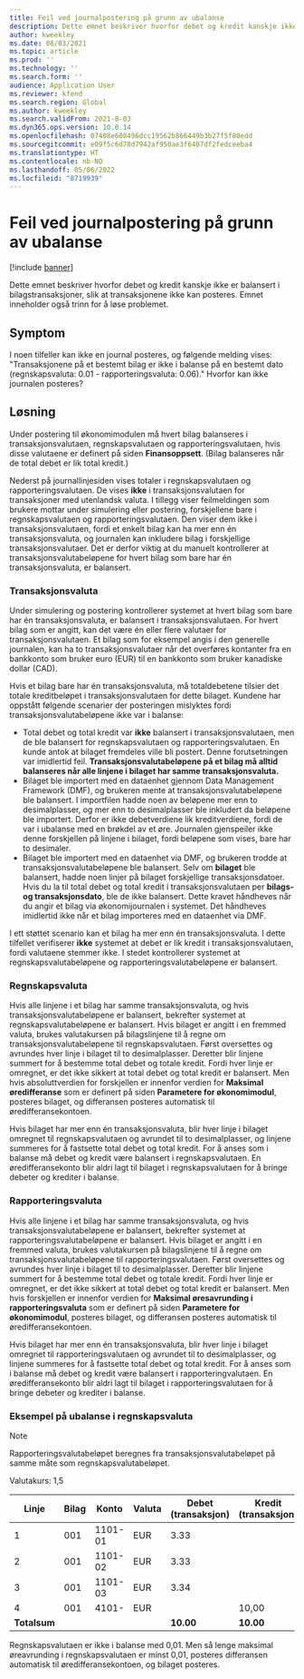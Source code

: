 ```yaml
---
title: Feil ved journalpostering på grunn av ubalanse
description: Dette emnet beskriver hvorfor debet og kredit kanskje ikke er balansert i bilagstransaksjoner, slik at transaksjonene ikke kan posteres. Emnet inneholder også trinn for å løse problemet.
author: kweekley
ms.date: 08/03/2021
ms.topic: article
ms.prod: ''
ms.technology: ''
ms.search.form: ''
audience: Application User
ms.reviewer: kfend
ms.search.region: Global
ms.author: kweekley
ms.search.validFrom: 2021-8-03
ms.dyn365.ops.version: 10.0.14
ms.openlocfilehash: 07408e608496dcc19562b866449b3b27f5f80edd
ms.sourcegitcommit: e09f5c6d78d7942af950ae3f6407df2fedceeba4
ms.translationtype: HT
ms.contentlocale: nb-NO
ms.lasthandoff: 05/06/2022
ms.locfileid: "8719939"
---
```

# <a name="journal-posting-failure-because-of-imbalance"></a>Feil ved journalpostering på grunn av ubalanse

[!include [banner](../includes/banner.md)]

Dette emnet beskriver hvorfor debet og kredit kanskje ikke er balansert i bilagstransaksjoner, slik at transaksjonene ikke kan posteres. Emnet inneholder også trinn for å løse problemet.

## <a name="symptom"></a>Symptom

I noen tilfeller kan ikke en journal posteres, og følgende melding vises: "Transaksjonene på et bestemt bilag er ikke i balanse på en bestemt dato (regnskapsvaluta: 0.01 - rapporteringsvaluta: 0.06)." Hvorfor kan ikke journalen posteres?

## <a name="resolution"></a>Løsning

Under postering til økonomimodulen må hvert bilag balanseres i transaksjonsvalutaen, regnskapsvalutaen og rapporteringsvalutaen, hvis disse valutaene er definert på siden **Finansoppsett**. (Bilag balanseres når de total debet er lik total kredit.)

Nederst på journallinjesiden vises totaler i regnskapsvalutaen og rapporteringsvalutaen. De vises **ikke** i transaksjonsvalutaen for transaksjoner med utenlandsk valuta. I tillegg viser feilmeldingen som brukere mottar under simulering eller postering, forskjellene bare i regnskapsvalutaen og rapporteringsvalutaen. Den viser dem ikke i transaksjonsvalutaen, fordi et enkelt bilag kan ha mer enn én transaksjonsvaluta, og journalen kan inkludere bilag i forskjellige transaksjonsvalutaer. Det er derfor viktig at du manuelt kontrollerer at transaksjonsvalutabeløpene for hvert bilag som bare har én transaksjonsvaluta, er balansert.

### <a name="transaction-currency"></a>Transaksjonsvaluta

Under simulering og postering kontrollerer systemet at hvert bilag som bare har én transaksjonsvaluta, er balansert i transaksjonsvalutaen. For hvert bilag som er angitt, kan det være én eller flere valutaer for transaksjonsvalutaen. Et bilag som for eksempel angis i den generelle journalen, kan ha to transaksjonsvalutaer når det overføres kontanter fra en bankkonto som bruker euro (EUR) til en bankkonto som bruker kanadiske dollar (CAD).

Hvis et bilag bare har én transaksjonsvaluta, må totaldebetene tilsier det totale kreditbeløpet i transaksjonsvalutaen for dette bilaget. Kundene har oppstått følgende scenarier der posteringen mislyktes fordi transaksjonsvalutabeløpene ikke var i balanse:

- Total debet og total kredit var **ikke** balansert i transaksjonsvalutaen, men de ble balansert for regnskapsvalutaen og rapporteringsvalutaen. En kunde antok at bilaget fremdeles ville bli postert. Denne forutsetningen var imidlertid feil. **Transaksjonsvalutabeløpene på et bilag må alltid balanseres når alle linjene i bilaget har samme transaksjonsvaluta.**
- Bilaget ble importert med en dataenhet gjennom Data Management Framework (DMF), og brukeren mente at transaksjonsvalutabeløpene ble balansert. I importfilen hadde noen av beløpene mer enn to desimalplasser, og mer enn to desimalplasser ble inkludert da beløpene ble importert. Derfor er ikke debetverdiene lik kreditverdiene, fordi de var i ubalanse med en brøkdel av et øre. Journalen gjenspeiler ikke denne forskjellen på linjene i bilaget, fordi beløpene som vises, bare har to desimaler.
- Bilaget ble importert med en dataenhet via DMF, og brukeren trodde at transaksjonsvalutabeløpene ble balansert. Selv om **bilaget** ble balansert, hadde noen linjer på bilaget forskjellige transaksjonsdatoer. Hvis du la til total debet og total kredit i transaksjonsvalutaen per **bilags- og transaksjonsdato**, ble de ikke balansert. Dette kravet håndheves når du angir et bilag via økonomijournalen i systemet. Det håndheves imidlertid ikke når et bilag importeres med en dataenhet via DMF.

I ett støttet scenario kan et bilag ha mer enn én transaksjonsvaluta. I dette tilfellet verifiserer **ikke** systemet at debet er lik kredit i transaksjonsvalutaen, fordi valutaene stemmer ikke. I stedet kontrollerer systemet at regnskapsvalutabeløpene og rapporteringsvalutabeløpene er balansert.

### <a name="accounting-currency"></a>Regnskapsvaluta

Hvis alle linjene i et bilag har samme transaksjonsvaluta, og hvis transaksjonsvalutabeløpene er balansert, bekrefter systemet at regnskapsvalutabeløpene er balansert. Hvis bilaget er angitt i en fremmed valuta, brukes valutakursen på bilagslinjene til å regne om transaksjonsvalutabeløpene til regnskapsvalutaen. Først oversettes og avrundes hver linje i bilaget til to desimalplasser. Deretter blir linjene summert for å bestemme total debet og totale kredit. Fordi hver linje er omregnet, er det ikke sikkert at total debet og total kredit er balansert. Men hvis absoluttverdien for forskjellen er innenfor verdien for **Maksimal øredifferanse** som er definert på siden **Parametere for økonomimodul**, posteres bilaget, og differansen posteres automatisk til øredifferansekontoen.

Hvis bilaget har mer enn én transaksjonsvaluta, blir hver linje i bilaget omregnet til regnskapsvalutaen og avrundet til to desimalplasser, og linjene summeres for å fastsette total debet og total kredit. For å anses som i balanse må debet og kredit være balansert i regnskapsvalutaen.  En øredifferansekonto blir aldri lagt til bilaget i regnskapsvalutaen for å bringe debeter og krediter i balanse. 

### <a name="reporting-currency"></a>Rapporteringsvaluta

Hvis alle linjene i et bilag har samme transaksjonsvaluta, og hvis transaksjonsvalutabeløpene er balansert, bekrefter systemet at rapporteringsvalutabeløpene er balansert. Hvis bilaget er angitt i en fremmed valuta, brukes valutakursen på bilagslinjene til å regne om transaksjonsvalutabeløpene til rapporteringsvalutaen. Først oversettes og avrundes hver linje i bilaget til to desimalplasser. Deretter blir linjene summert for å bestemme total debet og totale kredit. Fordi hver linje er omregnet, er det ikke sikkert at total debet og total kredit er balansert. Men hvis forskjellen er innenfor verdien for **Maksimal øresavrunding i rapporteringsvaluta** som er definert på siden **Parametere for økonomimodul**, posteres bilaget, og differansen posteres automatisk til øredifferansekontoen.

Hvis bilaget har mer enn én transaksjonsvaluta, blir hver linje i bilaget omregnet til rapporteringsvalutaen og avrundet til to desimalplasser, og linjene summeres for å fastsette total debet og total kredit. For å anses som i balanse må debet og kredit være balansert i rapporteringvalutaen.  En øredifferansekonto blir aldri lagt til bilaget i rapporteringsvalutaen for å bringe debeter og krediter i balanse.

### <a name="example-for-an-accounting-currency-imbalance"></a>Eksempel på ubalanse i regnskapsvaluta

> [!NOTE]
> Rapporteringsvalutabeløpet beregnes fra transaksjonsvalutabeløpet på samme måte som regnskapsvalutabeløpet.

Valutakurs: 1,5

| Linje | Bilag | Konto | Valuta | Debet (transaksjon) | Kredit (transaksjon) | Debet (regnskap) | Kredit (regnskap) |
|---|---|---|---|---|---|---|---|
| 1 | 001 | 1101-01 | EUR | 3.33 | | 5,00 (4,995) | |
| 2 | 001 | 1101-02 | EUR | 3.33 | | 5,00 (4,995) | |
| 3 | 001 | 1101-03 | EUR | 3.34 | | 5.01 | |
| 4 | 001 | 4101- | EUR | | 10,00 | | 15.00 |
| **Totalsum** | | | | **10.00** | **10.00** | **15.01** | **15.00** |

Regnskapsvalutaen er ikke i balanse med 0,01. Men så lenge maksimal øreavrunding i regnskapsvalutaen er minst 0,01, posteres differansen automatisk til øredifferansekontoen, og bilaget posteres.
